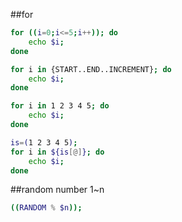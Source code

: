 
##for

```sh
for ((i=0;i<=5;i++)); do
	echo $i;
done

for i in {START..END..INCREMENT}; do
	echo $i;
done

for i in 1 2 3 4 5; do
	echo $i;
done

is=(1 2 3 4 5);
for i in ${is[@]}; do
	echo $i;
done
```

##random number 1~n

```sh
((RANDOM % $n));
```
